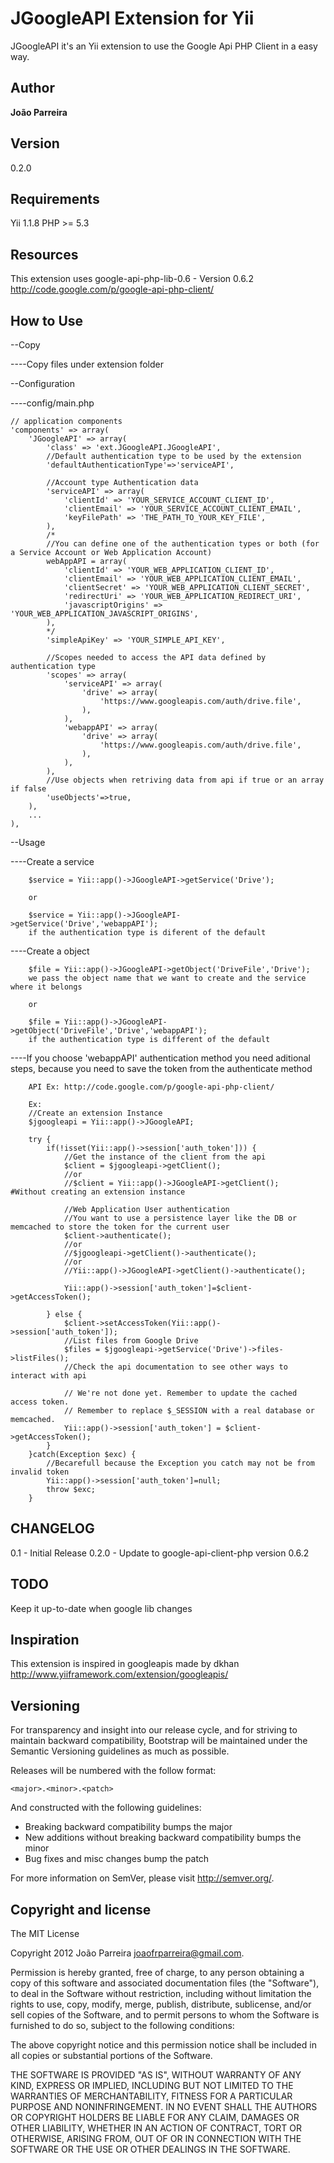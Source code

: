 JGoogleAPI Extension for Yii
=======================

JGoogleAPI it's an Yii extension to use the Google Api PHP Client in a easy way.


Author
-------

**João Parreira**


Version
-------
0.2.0


Requirements
------------

Yii 1.1.8
PHP >= 5.3


Resources
---------

This extension uses google-api-php-lib-0.6 - Version 0.6.2
http://code.google.com/p/google-api-php-client/


How to Use
----------

--Copy

----Copy files under extension folder

--Configuration

----config/main.php

    // application components
    'components' => array(
        'JGoogleAPI' => array(
            'class' => 'ext.JGoogleAPI.JGoogleAPI',
            //Default authentication type to be used by the extension
            'defaultAuthenticationType'=>'serviceAPI',
            
            //Account type Authentication data
            'serviceAPI' => array(
                'clientId' => 'YOUR_SERVICE_ACCOUNT_CLIENT_ID',
                'clientEmail' => 'YOUR_SERVICE_ACCOUNT_CLIENT_EMAIL',
                'keyFilePath' => 'THE_PATH_TO_YOUR_KEY_FILE',
            ),
            /*
            //You can define one of the authentication types or both (for a Service Account or Web Application Account) 
            webAppAPI = array(
                'clientId' => 'YOUR_WEB_APPLICATION_CLIENT_ID',
                'clientEmail' => 'YOUR_WEB_APPLICATION_CLIENT_EMAIL',
                'clientSecret' => 'YOUR_WEB_APPLICATION_CLIENT_SECRET',
                'redirectUri' => 'YOUR_WEB_APPLICATION_REDIRECT_URI',
                'javascriptOrigins' => 'YOUR_WEB_APPLICATION_JAVASCRIPT_ORIGINS',
            ),
            */
            'simpleApiKey' => 'YOUR_SIMPLE_API_KEY',
            
            //Scopes needed to access the API data defined by authentication type
            'scopes' => array(
                'serviceAPI' => array(
                    'drive' => array(
                        'https://www.googleapis.com/auth/drive.file',
                    ),
                ),
                'webappAPI' => array(
                    'drive' => array(
                        'https://www.googleapis.com/auth/drive.file',
                    ),
                ),
            ),
            //Use objects when retriving data from api if true or an array if false
            'useObjects'=>true,
        ),
        ...
    ),
    
    
--Usage

----Create a service

        $service = Yii::app()->JGoogleAPI->getService('Drive');
        
        or
        
        $service = Yii::app()->JGoogleAPI->getService('Drive','webappAPI');
        if the authentication type is diferent of the default

----Create a object

        $file = Yii::app()->JGoogleAPI->getObject('DriveFile','Drive');
        we pass the object name that we want to create and the service where it belongs
        
        or
        
        $file = Yii::app()->JGoogleAPI->getObject('DriveFile','Drive','webappAPI');
        if the authentication type is different of the default
        
        
----If you choose 'webappAPI' authentication method you need aditional steps, because you need to save the token from
    the authenticate method
    
        API Ex: http://code.google.com/p/google-api-php-client/
    
        Ex:
        //Create an extension Instance
        $jgoogleapi = Yii::app()->JGoogleAPI;

        try {
            if(!isset(Yii::app()->session['auth_token'])) {
                //Get the instance of the client from the api
                $client = $jgoogleapi->getClient();
                //or
                //$client = Yii::app()->JGoogleAPI->getClient();    #Without creating an extension instance            
                
                //Web Application User authentication
                //You want to use a persistence layer like the DB or memcached to store the token for the current user
                $client->authenticate();
                //or
                //$jgoogleapi->getClient()->authenticate();
                //or
                //Yii::app()->JGoogleAPI->getClient()->authenticate();
                
                Yii::app()->session['auth_token']=$client->getAccessToken();
                
            } else {
                $client->setAccessToken(Yii::app()->session['auth_token']);
                //List files from Google Drive
                $files = $jgoogleapi->getService('Drive')->files->listFiles();
                //Check the api documentation to see other ways to interact with api
                
                // We're not done yet. Remember to update the cached access token.
                // Remember to replace $_SESSION with a real database or memcached.
                Yii::app()->session['auth_token'] = $client->getAccessToken();
            }
        }catch(Exception $exc) {
            //Becarefull because the Exception you catch may not be from invalid token
            Yii::app()->session['auth_token']=null;
            throw $exc;
        }
 

CHANGELOG
---------
0.1   - Initial Release
0.2.0 - Update to google-api-client-php version 0.6.2

TODO
----
Keep it up-to-date when google lib changes


Inspiration
-----------

This extension is inspired in googleapis made by dkhan
http://www.yiiframework.com/extension/googleapis/


Versioning
----------

For transparency and insight into our release cycle, and for striving to maintain 
backward compatibility, Bootstrap will be maintained under the Semantic Versioning 
guidelines as much as possible.

Releases will be numbered with the follow format:

`<major>.<minor>.<patch>`

And constructed with the following guidelines:

* Breaking backward compatibility bumps the major
* New additions without breaking backward compatibility bumps the minor
* Bug fixes and misc changes bump the patch

For more information on SemVer, please visit http://semver.org/.


Copyright and license
---------------------

The MIT License

Copyright 2012 João Parreira <joaofrparreira@gmail.com>.

Permission is hereby granted, free of charge, to any person obtaining a copy
of this software and associated documentation files (the "Software"), to deal
in the Software without restriction, including without limitation the rights
to use, copy, modify, merge, publish, distribute, sublicense, and/or sell
copies of the Software, and to permit persons to whom the Software is
furnished to do so, subject to the following conditions:

The above copyright notice and this permission notice shall be included in
all copies or substantial portions of the Software.

THE SOFTWARE IS PROVIDED "AS IS", WITHOUT WARRANTY OF ANY KIND, EXPRESS OR
IMPLIED, INCLUDING BUT NOT LIMITED TO THE WARRANTIES OF MERCHANTABILITY,
FITNESS FOR A PARTICULAR PURPOSE AND NONINFRINGEMENT. IN NO EVENT SHALL THE
AUTHORS OR COPYRIGHT HOLDERS BE LIABLE FOR ANY CLAIM, DAMAGES OR OTHER
LIABILITY, WHETHER IN AN ACTION OF CONTRACT, TORT OR OTHERWISE, ARISING FROM,
OUT OF OR IN CONNECTION WITH THE SOFTWARE OR THE USE OR OTHER DEALINGS IN
THE SOFTWARE.
